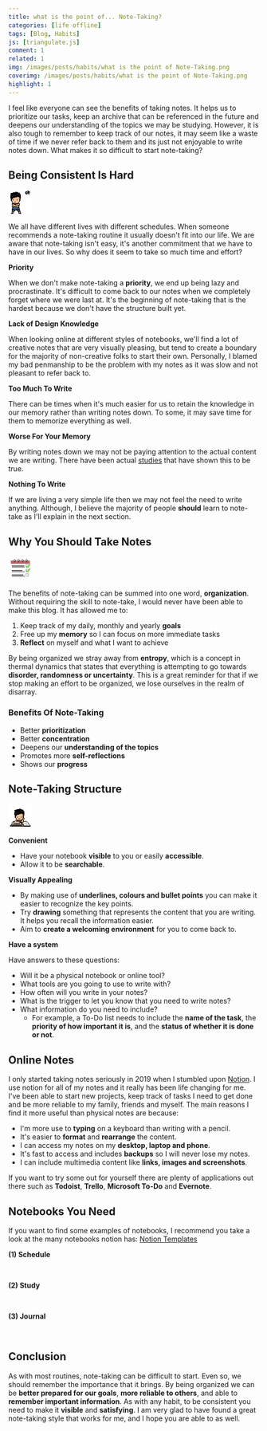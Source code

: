 ```yaml
---
title: what is the point of... Note-Taking?
categories: [life offline]
tags: [Blog, Habits]
js: [triangulate.js]
comment: 1
related: 1
img: /images/posts/habits/what is the point of Note-Taking.png
coverimg: /images/posts/habits/what is the point of Note-Taking.png
highlight: 1
---
```


I feel like everyone can see the benefits of taking notes. It helps us to prioritize our tasks, keep an archive that can be referenced in the future and deepens our understanding of the topics we may be studying. However, it is also tough to remember to keep track of our notes, it may seem like a waste of time if we never refer back to them and its just not enjoyable to write notes down. What makes it so difficult to start note-taking? 

## Being Consistent Is Hard

<img alt="pixel-art-confused" loading="lazy" src="/images/posts/habits/Pixel Me Confused.gif" class="right-align pixelart">

We all have different lives with different schedules. When someone recommends a note-taking routine it usually doesn't fit into our life. We are aware that note-taking isn't easy, it's another commitment that we have to have in our lives. So why does it seem to take so much time and effort?

**Priority**

When we don't make note-taking a **priority**, we end up being lazy and procrastinate. It's difficult to come back to our notes when we completely forget where we were last at. It's the beginning of note-taking that is the hardest because we don't have the structure built yet.

**Lack of Design Knowledge**

When looking online at different styles of notebooks, we'll find a lot of creative notes that are very visually pleasing, but tend to create a boundary for the majority of non-creative folks to start their own. Personally, I blamed my bad penmanship to be the problem with my notes as it was slow and not pleasant to refer back to. 

**Too Much To Write**

There can be times when it's much easier for us to retain the knowledge in our memory rather than writing notes down. To some, it may save time for them to memorize everything as well.

**Worse For Your Memory**

By writing notes down we may not be paying attention to the actual content we are writing. There have been actual [studies](https://www.panopto.com/blog/put-down-that-notebook-new-studies-find-taking-notes-is-bad-for-your-memory/#:~:text=Bloomberg%20Business%20summarizes%20the%20findings,Taking%20Notes%20Kills%20Your%20Memory.&text=It%20turns%20out%2C%20taking%20notes,we%20can%20write%20it%20down.) that have shown this to be true. 

**Nothing To Write**

If we are living a very simple life then we may not feel the need to write anything. Although, I believe the majority of people **should** learn to note-take as I'll explain in the next section.

## Why You Should Take Notes

<img alt="pixel-art-todo" loading="lazy" src="/images/posts/habits/Check_Todo_List.gif" class="right-align pixelart">

The benefits of note-taking can be summed into one word, **organization**. Without requiring the skill to note-take, I would never have been able to make this blog. It has allowed me to:

1. Keep track of my daily, monthly and yearly **goals**
2. Free up my **memory** so I can focus on more immediate tasks
3. **Reflect** on myself and what I want to achieve

By being organized we stray away from **entropy**, which is a concept in thermal dynamics that states that everything is attempting to go towards **disorder, randomness or uncertainty**. This is a great reminder for that if we stop making an effort to be organized, we lose ourselves in the realm of disarray.

### Benefits Of Note-Taking

- Better **prioritization**
- Better **concentration**
- Deepens our **understanding of the topics**
- Promotes more **self-reflections**
- Shows our **progress**

## Note-Taking Structure

<img alt="pixel-art-writing" src="/images/posts/habits/Pixel Me Writing.gif" class="right-align pixelart">


**Convenient**

- Have your notebook **visible** to you or easily **accessible**.
- Allow it to be **searchable**.

**Visually Appealing**

- By making use of **underlines, colours and bullet points** you can make it easier to recognize the key points.
- Try **drawing** something that represents the content that you are writing. It helps you recall the information easier.
- Aim to **create a welcoming environment** for you to come back to.

**Have a system**

Have answers to these questions:

- Will it be a physical notebook or online tool?
- What tools are you going to use to write with? 
- How often will you write in your notes?
- What is the trigger to let you know that you need to write notes?
- What information do you need to include?
    - For example, a To-Do list needs to include the **name of the task**, the **priority of how important it is**, and the **status of whether it is done or not**.

## Online Notes

I only started taking notes seriously in 2019 when I stumbled upon [Notion](https://www.notion.so/). I use notion for all of my notes and it really has been life changing for me. I've been able to start new projects, keep track of tasks I need to get done and be more reliable to my family, friends and myself. The main reasons I find it more useful than physical notes are because:

- I'm more use to **typing** on a keyboard than writing with a pencil.
- It's easier to **format** and **rearrange** the content.
- I can access my notes on my **desktop, laptop and phone**.
- It's fast to access and includes **backups** so I will never lose my notes.
- I can include multimedia content like **links, images and screenshots**.

If you want to try some out for yourself there are plenty of applications out there such as **Todoist**, **Trello**, **Microsoft To-Do** and **Evernote**.

## Notebooks You Need

If you want to find some examples of notebooks, I recommend you take a look at the many notebooks notion has: [Notion Templates](https://www.notion.so/Notion-Template-Gallery-181e961aeb5c4ee6915307c0dfd5156d)

**(1) Schedule**

<img class="lazy" data-src="../images/posts/habits/todo template.png" width="100%"/>

**(2) Study**

<img class="lazy" data-src="../images/posts/habits/study template.png" width="100%"/>

**(3) Journal**

<img class="lazy" data-src="../images/posts/habits/journal template.png" width="100%"/>

## Conclusion

As with most routines, note-taking can be difficult to start. Even so, we should remember the importance that it brings. By being organized we can be **better prepared for our goals**, **more reliable to others**, and able to **remember important information**. As with any habit, to be consistent you need to make it **visible** and **satisfying**. I am very glad to have found a great note-taking style that works for me, and I hope you are able to as well.